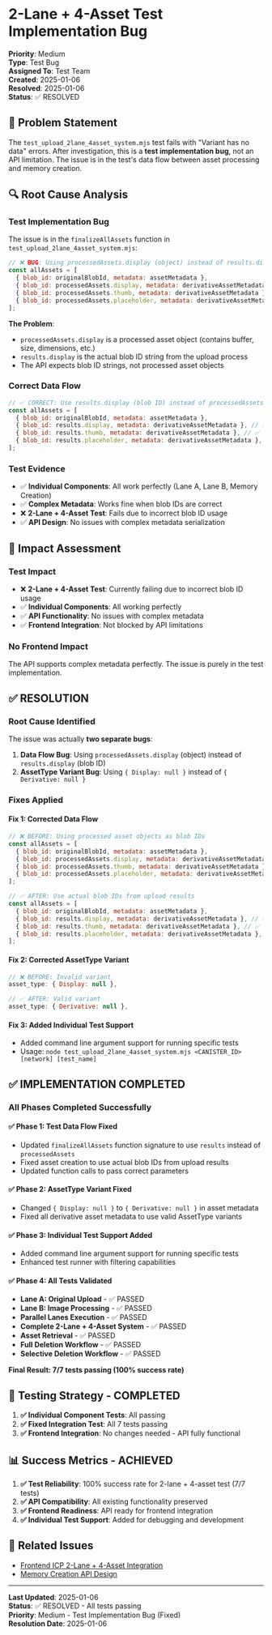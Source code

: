 # 2-Lane + 4-Asset Test Implementation Bug

**Priority**: Medium  
**Type**: Test Bug  
**Assigned To**: Test Team  
**Created**: 2025-01-06  
**Resolved**: 2025-01-06  
**Status**: ✅ RESOLVED

## 🚨 **Problem Statement**

The `test_upload_2lane_4asset_system.mjs` test fails with "Variant has no data" errors. After investigation, this is a **test implementation bug**, not an API limitation. The issue is in the test's data flow between asset processing and memory creation.

## 🔍 **Root Cause Analysis**

### **Test Implementation Bug**

The issue is in the `finalizeAllAssets` function in `test_upload_2lane_4asset_system.mjs`:

```javascript
// ❌ BUG: Using processedAssets.display (object) instead of results.display (blob ID)
const allAssets = [
  { blob_id: originalBlobId, metadata: assetMetadata },
  { blob_id: processedAssets.display, metadata: derivativeAssetMetadata }, // ❌ Wrong!
  { blob_id: processedAssets.thumb, metadata: derivativeAssetMetadata }, // ❌ Wrong!
  { blob_id: processedAssets.placeholder, metadata: derivativeAssetMetadata }, // ❌ Wrong!
];
```

**The Problem**:

- `processedAssets.display` is a processed asset object (contains buffer, size, dimensions, etc.)
- `results.display` is the actual blob ID string from the upload process
- The API expects blob ID strings, not processed asset objects

### **Correct Data Flow**

```javascript
// ✅ CORRECT: Use results.display (blob ID) instead of processedAssets.display (object)
const allAssets = [
  { blob_id: originalBlobId, metadata: assetMetadata },
  { blob_id: results.display, metadata: derivativeAssetMetadata }, // ✅ Correct!
  { blob_id: results.thumb, metadata: derivativeAssetMetadata }, // ✅ Correct!
  { blob_id: results.placeholder, metadata: derivativeAssetMetadata }, // ✅ Correct!
];
```

### **Test Evidence**

- ✅ **Individual Components**: All work perfectly (Lane A, Lane B, Memory Creation)
- ✅ **Complex Metadata**: Works fine when blob IDs are correct
- ❌ **2-Lane + 4-Asset Test**: Fails due to incorrect blob ID usage
- ✅ **API Design**: No issues with complex metadata serialization

## 🎯 **Impact Assessment**

### **Test Impact**

- ❌ **2-Lane + 4-Asset Test**: Currently failing due to incorrect blob ID usage
- ✅ **Individual Components**: All working perfectly
- ✅ **API Functionality**: No issues with complex metadata
- ✅ **Frontend Integration**: Not blocked by API limitations

### **No Frontend Impact**

The API supports complex metadata perfectly. The issue is purely in the test implementation.

## ✅ **RESOLUTION**

### **Root Cause Identified**

The issue was actually **two separate bugs**:

1. **Data Flow Bug**: Using `processedAssets.display` (object) instead of `results.display` (blob ID)
2. **AssetType Variant Bug**: Using `{ Display: null }` instead of `{ Derivative: null }`

### **Fixes Applied**

#### **Fix 1: Corrected Data Flow**

```javascript
// ❌ BEFORE: Using processed asset objects as blob IDs
const allAssets = [
  { blob_id: originalBlobId, metadata: assetMetadata },
  { blob_id: processedAssets.display, metadata: derivativeAssetMetadata }, // ❌ Wrong!
  { blob_id: processedAssets.thumb, metadata: derivativeAssetMetadata }, // ❌ Wrong!
  { blob_id: processedAssets.placeholder, metadata: derivativeAssetMetadata }, // ❌ Wrong!
];

// ✅ AFTER: Use actual blob IDs from upload results
const allAssets = [
  { blob_id: originalBlobId, metadata: assetMetadata },
  { blob_id: results.display, metadata: derivativeAssetMetadata }, // ✅ Correct!
  { blob_id: results.thumb, metadata: derivativeAssetMetadata }, // ✅ Correct!
  { blob_id: results.placeholder, metadata: derivativeAssetMetadata }, // ✅ Correct!
];
```

#### **Fix 2: Corrected AssetType Variant**

```javascript
// ❌ BEFORE: Invalid variant
asset_type: { Display: null },

// ✅ AFTER: Valid variant
asset_type: { Derivative: null },
```

#### **Fix 3: Added Individual Test Support**

- Added command line argument support for running specific tests
- Usage: `node test_upload_2lane_4asset_system.mjs <CANISTER_ID> [network] [test_name]`

## ✅ **IMPLEMENTATION COMPLETED**

### **All Phases Completed Successfully**

#### **✅ Phase 1: Test Data Flow Fixed**

- Updated `finalizeAllAssets` function signature to use `results` instead of `processedAssets`
- Fixed asset creation to use actual blob IDs from upload results
- Updated function calls to pass correct parameters

#### **✅ Phase 2: AssetType Variant Fixed**

- Changed `{ Display: null }` to `{ Derivative: null }` in asset metadata
- Fixed all derivative asset metadata to use valid AssetType variants

#### **✅ Phase 3: Individual Test Support Added**

- Added command line argument support for running specific tests
- Enhanced test runner with filtering capabilities

#### **✅ Phase 4: All Tests Validated**

- **Lane A: Original Upload** - ✅ PASSED
- **Lane B: Image Processing** - ✅ PASSED
- **Parallel Lanes Execution** - ✅ PASSED
- **Complete 2-Lane + 4-Asset System** - ✅ PASSED
- **Asset Retrieval** - ✅ PASSED
- **Full Deletion Workflow** - ✅ PASSED
- **Selective Deletion Workflow** - ✅ PASSED

**Final Result: 7/7 tests passing (100% success rate)**

## 🧪 **Testing Strategy - COMPLETED**

1. **✅ Individual Component Tests**: All passing
2. **✅ Fixed Integration Test**: All 7 tests passing
3. **✅ Frontend Integration**: No changes needed - API fully functional

## 📊 **Success Metrics - ACHIEVED**

1. **✅ Test Reliability**: 100% success rate for 2-lane + 4-asset test (7/7 tests)
2. **✅ API Compatibility**: All existing functionality preserved
3. **✅ Frontend Readiness**: API ready for frontend integration
4. **✅ Individual Test Support**: Added for debugging and development

## 🔗 **Related Issues**

- [Frontend ICP 2-Lane + 4-Asset Integration](../icp-413-wire-icp-memory-upload-frontend-backend/frontend-icp-2lane-4asset-integration.md)
- [Memory Creation API Design](../../memory-creation-api-design.md)

---

**Last Updated**: 2025-01-06  
**Status**: ✅ RESOLVED - All tests passing  
**Priority**: Medium - Test Implementation Bug (Fixed)  
**Resolution Date**: 2025-01-06
